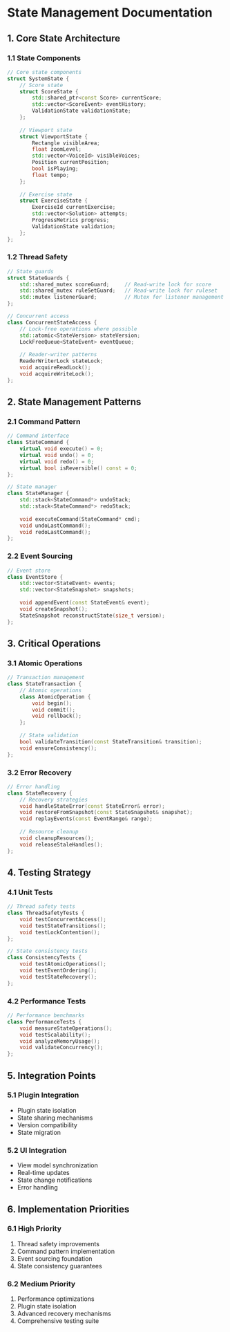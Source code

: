 # State Management Documentation

## 1. Core State Architecture

### 1.1 State Components
```cpp
// Core state components
struct SystemState {
	// Score state
	struct ScoreState {
		std::shared_ptr<const Score> currentScore;
		std::vector<ScoreEvent> eventHistory;
		ValidationState validationState;
	};
	
	// Viewport state
	struct ViewportState {
		Rectangle visibleArea;
		float zoomLevel;
		std::vector<VoiceId> visibleVoices;
		Position currentPosition;
		bool isPlaying;
		float tempo;
	};
	
	// Exercise state
	struct ExerciseState {
		ExerciseId currentExercise;
		std::vector<Solution> attempts;
		ProgressMetrics progress;
		ValidationState validation;
	};
};
```

### 1.2 Thread Safety
```cpp
// State guards
struct StateGuards {
	std::shared_mutex scoreGuard;     // Read-write lock for score
	std::shared_mutex ruleSetGuard;   // Read-write lock for ruleset
	std::mutex listenerGuard;         // Mutex for listener management
};

// Concurrent access
class ConcurrentStateAccess {
	// Lock-free operations where possible
	std::atomic<StateVersion> stateVersion;
	LockFreeQueue<StateEvent> eventQueue;
	
	// Reader-writer patterns
	ReaderWriterLock stateLock;
	void acquireReadLock();
	void acquireWriteLock();
};
```

## 2. State Management Patterns

### 2.1 Command Pattern
```cpp
// Command interface
class StateCommand {
	virtual void execute() = 0;
	virtual void undo() = 0;
	virtual void redo() = 0;
	virtual bool isReversible() const = 0;
};

// State manager
class StateManager {
	std::stack<StateCommand*> undoStack;
	std::stack<StateCommand*> redoStack;
	
	void executeCommand(StateCommand* cmd);
	void undoLastCommand();
	void redoLastCommand();
};
```

### 2.2 Event Sourcing
```cpp
// Event store
class EventStore {
	std::vector<StateEvent> events;
	std::vector<StateSnapshot> snapshots;
	
	void appendEvent(const StateEvent& event);
	void createSnapshot();
	StateSnapshot reconstructState(size_t version);
};
```

## 3. Critical Operations

### 3.1 Atomic Operations
```cpp
// Transaction management
class StateTransaction {
	// Atomic operations
	class AtomicOperation {
		void begin();
		void commit();
		void rollback();
	};
	
	// State validation
	bool validateTransition(const StateTransition& transition);
	void ensureConsistency();
};
```

### 3.2 Error Recovery
```cpp
// Error handling
class StateRecovery {
	// Recovery strategies
	void handleStateError(const StateError& error);
	void restoreFromSnapshot(const StateSnapshot& snapshot);
	void replayEvents(const EventRange& range);
	
	// Resource cleanup
	void cleanupResources();
	void releaseStaleHandles();
};
```

## 4. Testing Strategy

### 4.1 Unit Tests
```cpp
// Thread safety tests
class ThreadSafetyTests {
	void testConcurrentAccess();
	void testStateTransitions();
	void testLockContention();
};

// State consistency tests
class ConsistencyTests {
	void testAtomicOperations();
	void testEventOrdering();
	void testStateRecovery();
};
```

### 4.2 Performance Tests
```cpp
// Performance benchmarks
class PerformanceTests {
	void measureStateOperations();
	void testScalability();
	void analyzeMemoryUsage();
	void validateConcurrency();
};
```

## 5. Integration Points

### 5.1 Plugin Integration
- Plugin state isolation
- State sharing mechanisms
- Version compatibility
- State migration

### 5.2 UI Integration
- View model synchronization
- Real-time updates
- State change notifications
- Error handling

## 6. Implementation Priorities

### 6.1 High Priority
1. Thread safety improvements
2. Command pattern implementation
3. Event sourcing foundation
4. State consistency guarantees

### 6.2 Medium Priority
1. Performance optimizations
2. Plugin state isolation
3. Advanced recovery mechanisms
4. Comprehensive testing suite